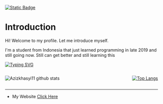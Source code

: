 <a href="https://twitter.com/azizkhasyi11" target="_blank">![Static Badge](https://img.shields.io/badge/X-Follow_Me-black?logo=x&logoColor=white&label=Twitter&labelColor=%23000000&color=white&cacheSeconds=3600&link=https%3A%2F%2Ftwitter.com%2Fazizkhasyi11)</a>


<h1 align="left">Introduction</h1>

Hi! Welcome to my profile. Let me introduce myself.

I'm a student from Indonesia that just learned programming in late 2019 and still going now. Still can get better and still learning this

[![Typing SVG](https://readme-typing-svg.demolab.com?font=Fira+Code&pause=1000&color=F7F7F7&random=false&width=435&lines=Aku+bukan+sepuh)](https://git.io/typing-svg)

<div style="display:flex; justify-content: space-between; gap: 10px">

![Azizkhasyi11 github stats](https://github-readme-stats.vercel.app/api?username=azizkhasyi11&show_icons=true&theme=tokyonight&locale&border_radius=5)

[![Top Langs](https://github-readme-stats.vercel.app/api/top-langs/?username=Azizkhasyi11&langs_count=8&layout=compact&hide_border=true&theme=tokyonight&border_radius=5)](https://github.com/Azizkhasyi11)

</div>

---
- My Website
  [Click Here](https://azizkhasyi11.github.io)

